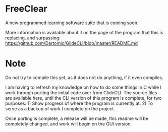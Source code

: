 # FreeClear
A new programmed learning software suite that is coming soon.

More information is available about it on the page of the program that this is replacing, and surpassing: https://github.com/Dartomic/GlideCLI/blob/master/README.md

# Note
Do not try to compile this yet, as it does not do anything, if it even compiles.

I am having to refresh my knowledge on how to do some things in C while I work through porting the initial code over from GlideCLI. The source files are available here, until the CLI version of this program is complete, for two purposes: 1) Show progress of where the program is currently at. 2) To serve as a backup of work I complete on the project.

Once porting is complete, a release will be made, this readme will be completely changed, and work will begin on the GUI version.

